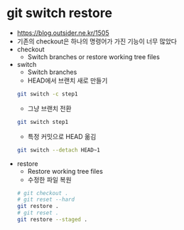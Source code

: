 # git switch restore

* https://blog.outsider.ne.kr/1505
* 기존의 checkout은 하나의 명령어가 가진 기능이 너무 많았다
* checkout
  * Switch branches or restore working tree files
* switch
  * Switch branches
  * HEAD에서 브랜치 새로 만들기
  ```bash
  git switch -c step1
  ```
  * 그냥 브랜치 전환
  ```bash
  git switch step1
  ```
  * 특정 커밋으로 HEAD 옮김
  ```bash
  git switch --detach HEAD~1
  ```
* restore
  * Restore working tree files
  * 수정한 파일 복원
  ```bash
  # git checkout .
  # git reset --hard
  git restore .
  # git reset .
  git restore --staged .
  ```

  